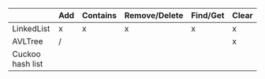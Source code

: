 ||Add|Contains|Remove/Delete|Find/Get|Clear|
|---|---|---|---|---|---|
|LinkedList|x|x|x|x|x|
|AVLTree|/|   |   |   |x|
|Cuckoo hash list|   |   |   |   |   |